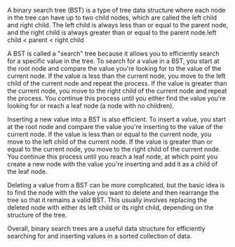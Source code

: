 A binary search tree (BST) is a type of tree data structure where each node in the tree can have up to two child nodes, which are called the left child and right child. The left child is always less than or equal to the parent node, and the right child is always greater than or equal to the parent node.left child < parent < right child

A BST is called a "search" tree because it allows you to efficiently search for a specific value in the tree. To search for a value in a BST, you start at the root node and compare the value you're looking for to the value of the current node. If the value is less than the current node, you move to the left child of the current node and repeat the process. If the value is greater than the current node, you move to the right child of the current node and repeat the process. You continue this process until you either find the value you're looking for or reach a leaf node (a node with no children).

Inserting a new value into a BST is also efficient. To insert a value, you start at the root node and compare the value you're inserting to the value of the current node. If the value is less than or equal to the current node, you move to the left child of the current node. If the value is greater than or equal to the current node, you move to the right child of the current node. You continue this process until you reach a leaf node, at which point you create a new node with the value you're inserting and add it as a child of the leaf node.

Deleting a value from a BST can be more complicated, but the basic idea is to find the node with the value you want to delete and then rearrange the tree so that it remains a valid BST. This usually involves replacing the deleted node with either its left child or its right child, depending on the structure of the tree.

Overall, binary search trees are a useful data structure for efficiently searching for and inserting values in a sorted collection of data.
